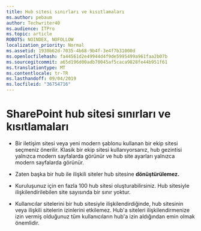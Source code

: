 ```yaml
---
title: Hub sitesi sınırları ve kısıtlamaları
ms.author: pebaum
author: Techwriter40
ms.audience: ITPro
ms.topic: article
ROBOTS: NOINDEX, NOFOLLOW
localization_priority: Normal
ms.assetid: 1930b62d-7035-4b68-9b4f-3e4f7b31000d
ms.openlocfilehash: fa44561d2e49944d4f9de5995499a961faa2b07b
ms.sourcegitcommit: a65d196d00adb70045af5caca9828fe44b951f61
ms.translationtype: MT
ms.contentlocale: tr-TR
ms.lasthandoff: 09/04/2019
ms.locfileid: "36754716"
---
```

# <a name="sharepoint-hub-site-limits-and-restrictions"></a>SharePoint hub sitesi sınırları ve kısıtlamaları

- Bir iletişim sitesi veya yeni modern şablonu kullanan bir ekip sitesi seçmeniz önerilir. Klasik bir ekip sitesi kullanıyorsanız, hub gezintisi yalnızca modern sayfalarda görünür ve hub site ayarları yalnızca modern sayfalarda görünür.

- Zaten başka bir hub ile ilişkili siteler hub sitesine **dönüştürülemez.**

- Kuruluşunuz için en fazla 100 hub sitesi oluşturabilirsiniz. Hub sitesiyle ilişkilendirilebilen site sayısında bir sınır yoktur.

- Kullanıcılar sitelerini bir hub sitesiyle ilişkilendirdiğinde, hub sitesinin veya ilişkili sitelerin izinlerini etkilemez. Hub'a siteleri ilişkilendirmenize izin vermiş olduğunuz tüm kullanıcıların hub'a izin aldığından emin olmak önemlidir.

